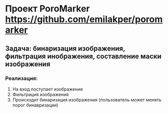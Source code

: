# Проект PoroMarker https://github.com/emilakper/poromarker
## Задача: бинаризация изображения, фильтрация инображения, составление маски изображения
### Реализация:
1. На вход поступает изображение
2. Фильтрация изображения
3. Происходит бинаризация изображения (пользователь может менять порог бинавризации)

   

